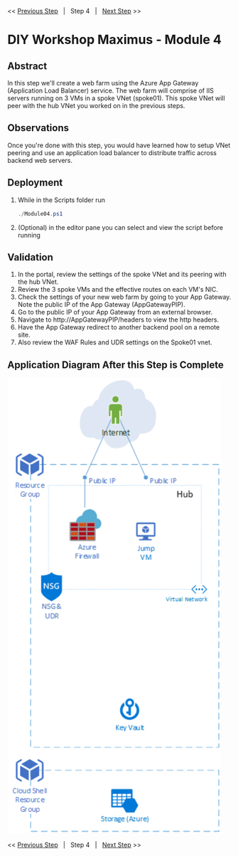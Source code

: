 << [Previous Step][Prev]&nbsp;&nbsp;&nbsp;|&nbsp;&nbsp;&nbsp;Step 4&nbsp;&nbsp;&nbsp;|&nbsp;&nbsp;&nbsp;[Next Step][Next] >> 

# DIY Workshop Maximus - Module 4

## Abstract
In this step we'll create a web farm using the Azure App Gateway (Application Load Balancer) service. The web farm will comprise of IIS servers running on 3 VMs in a spoke VNet (spoke01). This spoke VNet will peer with the hub VNet you worked on in the previous steps.

## Observations
Once you're done with this step, you would have learned how to setup VNet peering and use an application load balancer to distribute traffic across backend web servers. 

## Deployment
1. While in the Scripts folder run
   ```powershell
   ./Module04.ps1
   ```
2. (Optional) in the editor pane you can select and view the script before running

## Validation
1. In the portal, review the settings of the spoke VNet and its peering with the hub VNet.
2. Review the 3 spoke VMs and the effective routes on each VM's NIC.
3. Check the settings of your new web farm by going to your App Gateway. Note the public IP of the App Gateway (AppGatewayPIP).
4. Go to the public IP of your App Gateway from an external browser.
5. Navigate to http://AppGatewayPIP/headers to view the http headers.
6. Have the App Gateway redirect to another backend pool on a remote site.
7. Also review the WAF Rules and UDR settings on the Spoke01 vnet.

## Application Diagram After this Step is Complete
[![1]][1]

<< [Previous Step][Prev]&nbsp;&nbsp;&nbsp;|&nbsp;&nbsp;&nbsp;Step 4&nbsp;&nbsp;&nbsp;|&nbsp;&nbsp;&nbsp;[Next Step][Next] >> 

<!--Link References-->
[Prev]: ./Module03.md
[Next]: ./Module05.md

<!--Image References-->
[1]: ./Media/Step4.svg "As built diagram for step 4" 